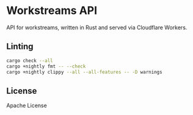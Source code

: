 # Workstreams API

API for workstreams, written in Rust and served via Cloudflare Workers.

## Linting

```bash
cargo check --all
cargo +nightly fmt -- --check
cargo +nightly clippy --all --all-features -- -D warnings
```
## License

Apache License
